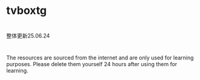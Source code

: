 # tvboxtg
#
整体更新25.06.24
# 
The resources are sourced from the internet and are only used for learning purposes. Please delete them yourself 24 hours after using them for learning.